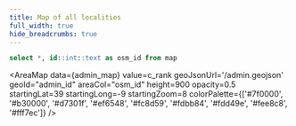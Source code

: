```yaml
---
title: Map of all localities
full_width: true
hide_breadcrumbs: true
---
```

<LastRefreshed/>


```sql admin_map
select *, id::int::text as osm_id from map
```

<AreaMap
    data={admin_map}
    value=c_rank
    geoJsonUrl='/admin.geojson'
    geoId="admin_id"
    areaCol="osm_id"
    height=900
    opacity=0.5
    startingLat=39
    startingLong=-9
    startingZoom=8
    colorPalette={['#7f0000', '#b30000', '#d7301f', '#ef6548', '#fc8d59', '#fdbb84', '#fdd49e', '#fee8c8', '#fff7ec']}
/>